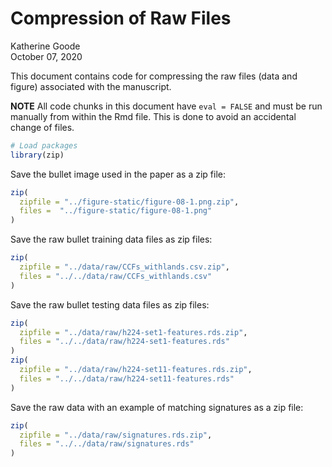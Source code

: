 Compression of Raw Files
================
Katherine Goode
<br>October 07, 2020

This document contains code for compressing the raw files (data and
figure) associated with the manuscript.

**NOTE** All code chunks in this document have `eval = FALSE` and must
be run manually from within the Rmd file. This is done to avoid an
accidental change of files.

``` r
# Load packages
library(zip)
```

Save the bullet image used in the paper as a zip file:

``` r
zip(
  zipfile = "../figure-static/figure-08-1.png.zip",
  files =  "../figure-static/figure-08-1.png"
)
```

Save the raw bullet training data files as zip files:

``` r
zip(
  zipfile = "../data/raw/CCFs_withlands.csv.zip", 
  files = "../../data/raw/CCFs_withlands.csv"
)
```

Save the raw bullet testing data files as zip files:

``` r
zip(
  zipfile = "../data/raw/h224-set1-features.rds.zip", 
  files = "../../data/raw/h224-set1-features.rds"
)
zip(
  zipfile = "../data/raw/h224-set11-features.rds.zip", 
  files = "../../data/raw/h224-set11-features.rds"
)
```

Save the raw data with an example of matching signatures as a zip file:

``` r
zip(
  zipfile = "../data/raw/signatures.rds.zip", 
  files = "../../data/raw/signatures.rds"
)
```
